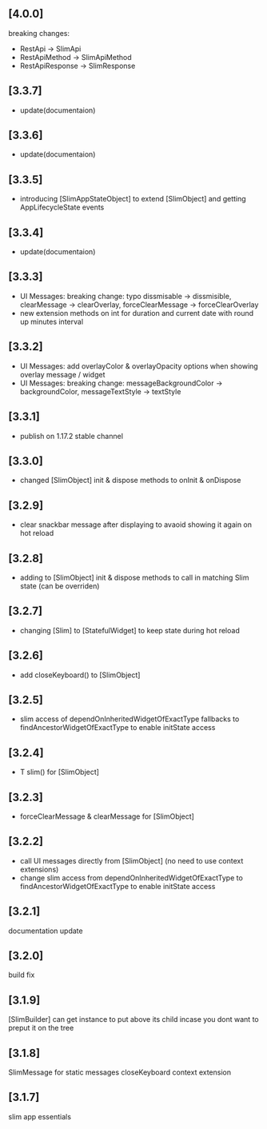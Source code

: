 ## [4.0.0]

breaking changes:

- RestApi -> SlimApi
- RestApiMethod -> SlimApiMethod
- RestApiResponse -> SlimResponse

## [3.3.7]

- update(documentaion)

## [3.3.6]

- update(documentaion)

## [3.3.5]

- introducing [SlimAppStateObject] to extend [SlimObject] and getting AppLifecycleState events

## [3.3.4]

- update(documentaion)

## [3.3.3]

- UI Messages: breaking change: typo dissmisable -> dissmisible, clearMessage -> clearOverlay, forceClearMessage -> forceClearOverlay
- new extension methods on int for duration and current date with round up minutes interval

## [3.3.2]

- UI Messages: add overlayColor & overlayOpacity options when showing overlay message / widget
- UI Messages: breaking change: messageBackgroundColor -> backgroundColor, messageTextStyle -> textStyle

## [3.3.1]

- publish on 1.17.2 stable channel

## [3.3.0]

- changed [SlimObject] init & dispose methods to onInit & onDispose

## [3.2.9]

- clear snackbar message after displaying to avaoid showing it again on hot reload

## [3.2.8]

- adding to [SlimObject] init & dispose methods to call in matching Slim state (can be overriden)

## [3.2.7]

- changing [Slim] to [StatefulWidget] to keep state during hot reload

## [3.2.6]

- add closeKeyboard() to [SlimObject]

## [3.2.5]

- slim access of dependOnInheritedWidgetOfExactType fallbacks to findAncestorWidgetOfExactType to enable initState access

## [3.2.4]

- T slim<T>() for [SlimObject]

## [3.2.3]

- forceClearMessage & clearMessage for [SlimObject]

## [3.2.2]

- call UI messages directly from [SlimObject] (no need to use context extensions)
- change slim access from dependOnInheritedWidgetOfExactType to findAncestorWidgetOfExactType to enable initState access

## [3.2.1]

documentation update

## [3.2.0]

build fix

## [3.1.9]

[SlimBuilder] can get instance to put above its child incase you dont want to preput it on the tree

## [3.1.8]

SlimMessage for static messages
closeKeyboard context extension

## [3.1.7]

slim app essentials
